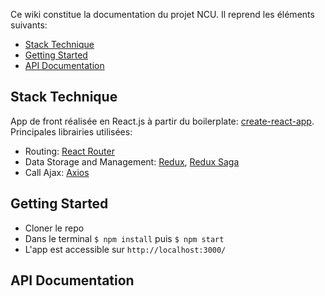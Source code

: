 Ce wiki constitue la documentation du projet NCU. Il reprend les éléments suivants:
- [Stack Technique](#stack-technique)
- [Getting Started](#getting-started)
- [API Documentation](#api-documentation)

## Stack Technique
App de front réalisée en React.js à partir du boilerplate: [create-react-app](https://github.com/facebook/create-react-app). Principales librairies utilisées:
- Routing: [React Router](https://github.com/ReactTraining/react-router)
- Data Storage and Management: [Redux](https://github.com/reactjs/redux), [Redux Saga](https://github.com/redux-saga/redux-saga)
- Call Ajax: [Axios](https://github.com/axios/axios)

## Getting Started
- Cloner le repo
- Dans le terminal `$ npm install` puis `$ npm start`
- L'app est accessible sur `http://localhost:3000/`

## API Documentation